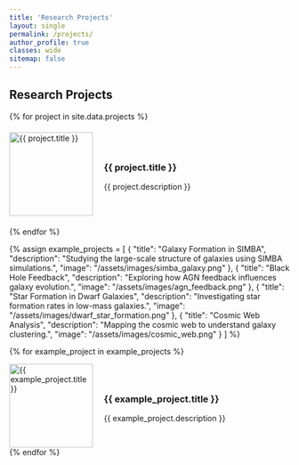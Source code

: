 ```yaml
---
title: 'Research Projects'
layout: single
permalink: /projects/
author_profile: true
classes: wide
sitemap: false
---
```


<h2>Research Projects</h2>
<div class="projects-list">
  {% for project in site.data.projects %}
  <div class="project-item">
    <img src="{{ project.image }}" alt="{{ project.title }}" class="project-image">
    <div class="project-info">
      <h3>{{ project.title }}</h3>
      <p>{{ project.description }}</p>
    </div>
  </div>
  {% endfor %}
</div>

<style>
.projects-list { display: flex; flex-direction: column; gap: 20px; }
.project-item { display: flex; align-items: center; gap: 20px; }
.project-image { width: 150px; height: auto; }
.project-info { flex: 1; }
</style>

<!-- Example Project Entries -->
{% assign example_projects = [
  { "title": "Galaxy Formation in SIMBA", "description": "Studying the large-scale structure of galaxies using SIMBA simulations.", "image": "/assets/images/simba_galaxy.png" },
  { "title": "Black Hole Feedback", "description": "Exploring how AGN feedback influences galaxy evolution.", "image": "/assets/images/agn_feedback.png" },
  { "title": "Star Formation in Dwarf Galaxies", "description": "Investigating star formation rates in low-mass galaxies.", "image": "/assets/images/dwarf_star_formation.png" },
  { "title": "Cosmic Web Analysis", "description": "Mapping the cosmic web to understand galaxy clustering.", "image": "/assets/images/cosmic_web.png" }
] %}

{% for example_project in example_projects %}
<div class="project-item">
  <img src="{{ example_project.image }}" alt="{{ example_project.title }}" class="project-image">
  <div class="project-info">
    <h3>{{ example_project.title }}</h3>
    <p>{{ example_project.description }}</p>
  </div>
</div>
{% endfor %}
